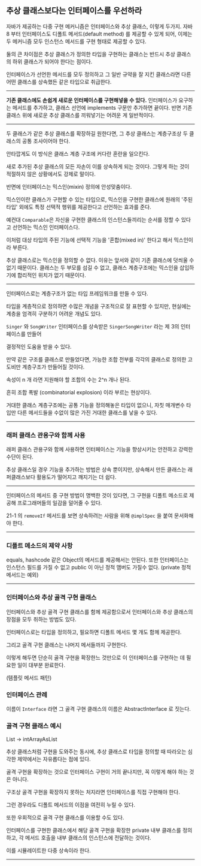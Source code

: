 ## 추상 클래스보다는 인터페이스를 우선하라

자바가 제공하는 다중 구현 메커니즘은 인터페이스와 추상 클래스, 이렇게 두가지.
자바 8 부터 인터페이스도 디폴트 메서드(default method) 를 제공할 수 있게 되어,
이제는 두 메커니즘 모두 인스턴스 메서드를 구현 형태로 제공할 수 있다.

둘의 큰 차이점은 추상 클래스가 정의한 타입을 구현하는 클래스는 
반드시 추상 클래스의 하위 클래스가 되어야 한다는 점이다.

인터페이스가 선언한 메서드를 모두 정의하고 
그 일반 규약을 잘 지킨 클래스라면 다른 어떤 클래스를 상속했든 같은 타입으로 취급한다.


--- 
**기존 클래스에도 손쉽게 새로운 인터페이스를 구현해넣을 수 있다.**
인터페이스가 요구하는 메서드를 추가하고, 클래스 선언에 implements 구문만 추가하면 끝이다.
반면 기존 클래스 위에 새로운 추상 클래스를 끼워넣기는 어려운 게 일반적이다.


--- 

두 클래스가 같은 추상 클래스를 확장하길 원한다면, 그 추상 클래스는 계층구조상 두 클래스의 공통 조사이어야 한다.

안타깝게도 이 방식은 클래스 계층 구조에 커다란 혼란을 일으킨다.

새로 추가된 추상 클래스의 모든 자손이 이를 상속하게 되는 것이다.
그렇게 하는 것이 적절하지 않은 상황에서도 강제로 말이다.

반면에 인터페이스는 믹스인(mixin) 정의에 안성맞춤이다.

믹스인이란 클래스가 구현할 수 있는 타입으로, 믹스인을 구현한 클래스에 원래의 '주된 타입' 외에도 
특정 선택적 행위를 제공한다고 선언하는 효과를 준다.

예컨대 `Comparable`은 자신을 구현한 클래스의 인스턴스들끼리는 순서를 정할 수 있다고 선언하는 믹스인 인터페이스다.

이처럼 대상 타입의 주된 기능에 선택적 기능을 '혼합(mixed in)' 한다고 해서 믹스인이라 부른다.

추상 클래스로는 믹스인을 정의할 수 없다. 이유는 앞서와 같이 기존 클래스에 덧씌울 수 없기 때문이다.
클래스는 두 부모를 섬길 수 없고, 클래스 계층구조에는 믹스인을 삽입하기에 합리적인 위치가 없기 때문이다.

---

인터페이스로는 계층구조가 없는 타입 프레임워크를 만들 수 있다.

타입을 계층적으로 정의하면 수많은 개념을 구조적으로 잘 표현할 수 있지만, 현실에는 계층을 엄격히 구분하기 
어려운 개념도 있다.

`Singer` 와 `SongWriter` 인터페이스를 상속받은 `SingerSongWriter` 라는 제 3의 인터페이스를 만들어 

결정적인 도움을 받을 수 있다.

만약 같은 구조를 클래스로 만들었다면, 가능한 조합 전부를 각각의 클래스로 정의한 고도비만 계층구조가 만들어질 것이다.

속성이 n 개 라면 지원해야 할 조합의 수는 2^n 개나 된다. 

흔히 조합 폭발 (combinatorial explosion) 이라 부르는 현상이다. 

거대한 클래스 계층구조에는 공통 기능을 정의해놓은 타입이 없으니, 
자칫 매개변수 타입만 다른 메서드들을 수없이 많은 가진 거대한 클래스를 낳을 수 있다.


---
### 래퍼 클래스 관용구와 함께 사용
래퍼 클래스 관용구와 함께 사용하면 인터페이스는 기능을 향상시키는 안전하고 강력한 수단이 된다.

추상 클래스일 경우 기능을 추가하는 방법은 상속 뿐이지만, 상속해서 만든 클래스는 
래퍼클래스보다 활용도가 떨어지고 깨지기는 더 쉽다.

--- 

인터페이스의 메서드 중 구현 방법이 명백한 것이 있다면, 
그 구현을 디폴트 메소드로 제공해 프로그래머들의 일감을 덜어줄 수 있다.


21-1 의 `removeIf` 메서드를 보면 상속하려는 사람을 위해 `@implSpec` 을 붙여 문서화해야 한다.

---

### 디폴트 메소드의 제약 사항

equals, hashcode 같은 Object의 메서드를 제공해서는 안된다.
또한 인터페이스는 인스턴스 필드를 가질 수 없고  public 이 아닌 정적 맴버도 가질수 없다. (private 정적 메서드는 예외)

---

### 인터페이스와 추상 골격 구현 클래스

인터페이스와 추상 골격 구현 클래스를 함께 제공함으로서 인터페이스와 추상 클래스의 장점을 모두 취하는 방법도 있다.

인터페이스로는 타입을 정의하고, 필요하면 디폴트 메서드 몇 개도 함께 제공한다.

그리고 골격 구현 클래스는 나머지 메서들까지 구현한다. 

이렇게 해두면 단순히 골격 구현을 확장한느 것만으로 이 인터페이스를 구현하는 데 필요한 일이 대부분 완료한다. 

(템플릿 메서드 패턴)


### 인터페이스 관례
이름이 `Interface` 라면 그 골격 구현 클래스의 이름은 AbstractInterface 로 짓는다.


### 골격 구현 클래스 예시

List -> intArrayAsList

추상 클래스처럼 구현을 도와주는 동시에, 추상 클래스로 타입을 정의할 때 따라오는 심각한 제약에서는 
자유롭다는 점에 있다.

골격 구현을 확장하는 것으로 인터페이스 구현이 거의 끝나지만, 꼭 이렇게 해야 하는 것은 아니다.

구조상 골격 구현을 확장하지 못하는 처지라면 인터페이스를 직접 구현해야 한다.

그런 경우라도 디폴트 메서드의 이점을 여전히 누릴 수 있다.

또한 우회적으로 골격 구현 클래스를 이용할 수도 있다. 

인터페이스를 구현한 클래스에서 해당 골격 구현을 확장한 private 내부 클래스를 정의하고, 각 메서드 호출을 내부 클래스의
인스턴스에 전달하는 것이다.

이를 시뮬레이트한 다중 상속이라 한다.



---







